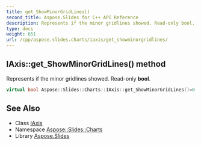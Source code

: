 ```yaml
---
title: get_ShowMinorGridLines()
second_title: Aspose.Slides for C++ API Reference
description: Represents if the minor gridlines showed. Read-only bool.
type: docs
weight: 651
url: /cpp/aspose.slides.charts/iaxis/get_showminorgridlines/
---
```

## IAxis::get_ShowMinorGridLines() method


Represents if the minor gridlines showed. Read-only **bool**.

```cpp
virtual bool Aspose::Slides::Charts::IAxis::get_ShowMinorGridLines()=0
```

## See Also

* Class [IAxis](./)
* Namespace [Aspose::Slides::Charts](../)
* Library [Aspose.Slides](../../)